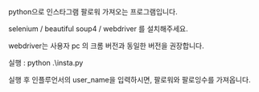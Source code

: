 python으로 인스타그램 팔로워 가져오는 프로그램입니다.

selenium / beautiful soup4 / webdriver 를 설치해주세요.

webdriver는 사용자 pc 의 크롬 버전과 동일한 버전을 권장합니다.

실행 : python .\insta.py

실행 후 인플루언서의 user_name을 입력하시면, 팔로워와 팔로잉수를 가져옵니다.